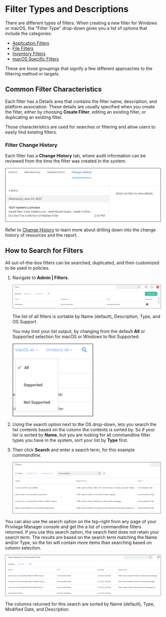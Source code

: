 [title]: # (Filter Types)
[tags]: # (description, overview)
[priority]: # (5000)
# Filter Types and Descriptions

There are different types of filters. When creating a new filter for Windows or macOS, the "Filter Type" drop-down gives you a list of options that include the categories:

* [Application Filters](application/index.md)
* [File Filters](file/index.md)
* [Inventory Filters](inventory/index.md)
* [macOS Specific Filters](macOS/index.md)

These are loose groupings that signify a few different approaches to the filtering method or targets.

## Common Filter Characteristics

Each filter has a Details area that contains the filter name, description, and platform association. These details are usually specified when you create the filter, either by choosing __Create Filter__, editing an existing filter, or duplicating an existing filter.

Those characteristics are used for searches or filtering and allow users to easily find existing filters.

### Filter Change History

Each filter has a __Change History__ tab, where audit information can be reviewed from the time the filter was created in the system.

![filter change history](images/history.png "Filter Change History tab information")

Refer to [Change History](../../admin/config/history/index.md) to learn more about drilling down into the change history of resources and the report.

## How to Search for Filters

All out-of-the-box filters can be searched, duplicated, and then customized to be used in policies.

1. Navigate to __Admin | Filters__.

   ![list](images/list.png "List of filters")

   The list of all filters is sortable by Name (default), Description, Type, and OS Support.

   You may limit your list output, by changing from the default __All__ or Supported selection for macOS or Windows to Not Supported. 

   ![search](images/search.png "Output and search option for filters")
1. Using the search option next to the OS drop-down, lets you search the list contents based on the column the contents is sorted by. So if your list is sorted by __Name__, but you are looking for all commandline filter types you have in the system, sort your list by __Type__ first.
1. Then click __Search__ and enter a search term, for this example _commandline_.

   ![search 2](images/search-2.png "Search output by type commandline filter")

You can also use the search option on the top-right from any page of your Privilege Manager console and get the a list of commandline filters returned. If you use this search option, the search field does not retain your search term. The results are based on the search term matching the Name and/or Type, so the list will contain more items than searching based on column selection.

![search 3](images/search-3.png "Search output without column selection")

The columns returned for this search are sorted by Name (default), Type, Modified Date, and Description.

